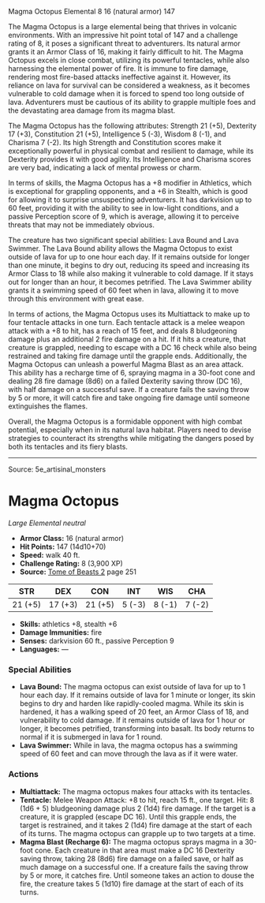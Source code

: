 <MonsterName/>Magma Octopus</MonsterName>
<CreatureType/>Elemental</CreatureType>
<CR/>8</CR>
<AC/>16 (natural armor)</AC>
<HP/>147</HP>
<summary>The Magma Octopus is a large elemental being that thrives in volcanic environments. With an impressive hit point total of 147 and a challenge rating of 8, it poses a significant threat to adventurers. Its natural armor grants it an Armor Class of 16, making it fairly difficult to hit. The Magma Octopus excels in close combat, utilizing its powerful tentacles, while also harnessing the elemental power of fire. It is immune to fire damage, rendering most fire-based attacks ineffective against it. However, its reliance on lava for survival can be considered a weakness, as it becomes vulnerable to cold damage when it is forced to spend too long outside of lava. Adventurers must be cautious of its ability to grapple multiple foes and the devastating area damage from its magma blast.</summary>

<detail>

The Magma Octopus has the following attributes: Strength 21 (+5), Dexterity 17 (+3), Constitution 21 (+5), Intelligence 5 (-3), Wisdom 8 (-1), and Charisma 7 (-2). Its high Strength and Constitution scores make it exceptionally powerful in physical combat and resilient to damage, while its Dexterity provides it with good agility. Its Intelligence and Charisma scores are very bad, indicating a lack of mental prowess or charm.

In terms of skills, the Magma Octopus has a +8 modifier in Athletics, which is exceptional for grappling opponents, and a +6 in Stealth, which is good for allowing it to surprise unsuspecting adventurers. It has darkvision up to 60 feet, providing it with the ability to see in low-light conditions, and a passive Perception score of 9, which is average, allowing it to perceive threats that may not be immediately obvious.

The creature has two significant special abilities: Lava Bound and Lava Swimmer. The Lava Bound ability allows the Magma Octopus to exist outside of lava for up to one hour each day. If it remains outside for longer than one minute, it begins to dry out, reducing its speed and increasing its Armor Class to 18 while also making it vulnerable to cold damage. If it stays out for longer than an hour, it becomes petrified. The Lava Swimmer ability grants it a swimming speed of 60 feet when in lava, allowing it to move through this environment with great ease.

In terms of actions, the Magma Octopus uses its Multiattack to make up to four tentacle attacks in one turn. Each tentacle attack is a melee weapon attack with a +8 to hit, has a reach of 15 feet, and deals 8 bludgeoning damage plus an additional 2 fire damage on a hit. If it hits a creature, that creature is grappled, needing to escape with a DC 16 check while also being restrained and taking fire damage until the grapple ends. Additionally, the Magma Octopus can unleash a powerful Magma Blast as an area attack. This ability has a recharge time of 6, spraying magma in a 30-foot cone and dealing 28 fire damage (8d6) on a failed Dexterity saving throw (DC 16), with half damage on a successful save. If a creature fails the saving throw by 5 or more, it will catch fire and take ongoing fire damage until someone extinguishes the flames.

Overall, the Magma Octopus is a formidable opponent with high combat potential, especially when in its natural lava habitat. Players need to devise strategies to counteract its strengths while mitigating the dangers posed by both its tentacles and its fiery blasts.</detail>



---

Source: 5e_artisinal_monsters

# Magma Octopus

*Large* *Elemental* *neutral*

- **Armor Class:** 16 (natural armor)
- **Hit Points:** 147 (14d10+70)
- **Speed:** walk 40 ft.
- **Challenge Rating:** 8 (3,900 XP)
- **Source:** [Tome of Beasts 2](https://koboldpress.com/kpstore/product/tome-of-beasts-2-for-5th-edition) page 251

| STR | DEX | CON | INT | WIS | CHA |
| --- | --- | --- | --- | --- | --- |
| 21 (+5) | 17 (+3) | 21 (+5) | 5 (-3) | 8 (-1) | 7 (-2) |

- **Skills:** athletics +8, stealth +6
- **Damage Immunities:** fire
- **Senses:** darkvision 60 ft., passive Perception 9
- **Languages:** —

### Special Abilities

- **Lava Bound:** The magma octopus can exist outside of lava for up to 1 hour each day. If it remains outside of lava for 1 minute or longer, its skin begins to dry and harden like rapidly-cooled magma. While its skin is hardened, it has a walking speed of 20 feet, an Armor Class of 18, and vulnerability to cold damage. If it remains outside of lava for 1 hour or longer, it becomes petrified, transforming into basalt. Its body returns to normal if it is submerged in lava for 1 round.
- **Lava Swimmer:** While in lava, the magma octopus has a swimming speed of 60 feet and can move through the lava as if it were water.

### Actions

- **Multiattack:** The magma octopus makes four attacks with its tentacles.
- **Tentacle:** Melee Weapon Attack: +8 to hit, reach 15 ft., one target. Hit: 8 (1d6 + 5) bludgeoning damage plus 2 (1d4) fire damage. If the target is a creature, it is grappled (escape DC 16). Until this grapple ends, the target is restrained, and it takes 2 (1d4) fire damage at the start of each of its turns. The magma octopus can grapple up to two targets at a time.
- **Magma Blast (Recharge 6):** The magma octopus sprays magma in a 30-foot cone. Each creature in that area must make a DC 16 Dexterity saving throw, taking 28 (8d6) fire damage on a failed save, or half as much damage on a successful one. If a creature fails the saving throw by 5 or more, it catches fire. Until someone takes an action to douse the fire, the creature takes 5 (1d10) fire damage at the start of each of its turns.




